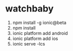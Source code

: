 # watchbaby

1. npm install -g ionic@beta
2. npm install
3. ionic platform add android
4. ionic platform add ios
5. ionic serve -lcs
